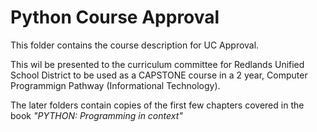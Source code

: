 # Python Course Approval

This folder contains the course description for UC Approval.  

This wil be presented to the curriculum committee for Redlands Unified School District to be used as a CAPSTONE course in a 2 year, Computer Programmign Pathway (Informational Technology).

The later folders contain copies of the first few chapters covered in the book *"PYTHON: Programming in context"*
